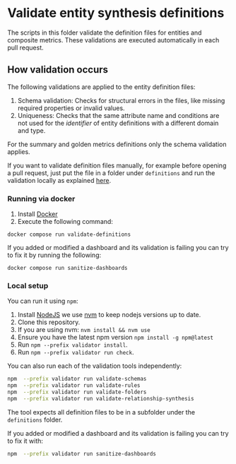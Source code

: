 # Validate entity synthesis definitions

The scripts in this folder validate the definition files for entities and composite metrics. These validations are executed automatically in each pull request.

## How validation occurs

The following validations are applied to the entity definition files:

1. Schema validation: Checks for structural errors in the files, like missing required properties or invalid values.
2. Uniqueness: Checks that the same attribute name and conditions are not used for the *identifier* of entity definitions with a different domain and type. 

For the summary and golden metrics definitions only the schema validation applies. 

If you want to validate definition files manually, for example before opening a pull request, just put the file in a folder under `definitions` and run the validation locally as explained [here](#running-via-docker).


### Running via docker

1. Install [Docker](https://www.docker.com/products/docker-desktop)
2. Execute the following command:

```
docker compose run validate-definitions
```

If you added or modified a dashboard and its validation is failing you can try to fix it by running the following:

```
docker compose run sanitize-dashboards
```

### Local setup

You can run it using `npm`:

1. Install [NodeJS](https://nodejs.org/en/) we use [nvm](https://github.com/nvm-sh/nvm) to keep nodejs versions up to date.
2. Clone this repository.
4. If you are using nvm: `nvm install && nvm use`
5. Ensure you have the latest npm version `npm install -g npm@latest`
6. Run `npm --prefix validator install`.
7. Run `npm --prefix validator run check`.

You can also run each of the validation tools independently:

```sh
npm  --prefix validator run validate-schemas
npm  --prefix validator run validate-rules
npm  --prefix validator run validate-folders
npm  --prefix validator run validate-relationship-synthesis 
```

The tool expects all definition files to be in a subfolder under the `definitions` folder.

If you added or modified a dashboard and its validation is failing you can try to fix it with:

```sh
npm  --prefix validator run sanitize-dashboards
```
